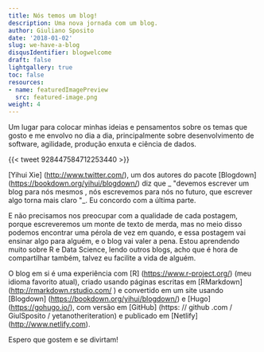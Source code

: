 ```yaml
---
title: Nós temos um blog!
description: Uma nova jornada com um blog.
author: Giuliano Sposito
date: '2018-01-02'
slug: we-have-a-blog
disqusIdentifier: blogwelcome
draft: false
lightgallery: true
toc: false
resources:
- name: featuredImagePreview
  src: featured-image.png
weight: 4
---
```


Um lugar para colocar minhas ideias e pensamentos sobre os temas que gosto e me envolvo no dia a dia, principalmente sobre desenvolvimento de software, agilidade, produção enxuta e ciência de dados.

<!--more-->

{{< tweet 928447584712253440 >}}

[Yihui Xie] (http://www.twitter.com/), um dos autores do pacote [Blogdown] (https://bookdown.org/yihui/blogdown/) diz que _ "devemos escrever um blog para nós mesmos , nós escrevemos para nós no futuro, que escrever algo torna mais claro "_. Eu concordo com a última parte.

E não precisamos nos preocupar com a qualidade de cada postagem, porque escreveremos um monte de texto de merda, mas no meio disso podemos encontrar uma pérola de vez em quando, e essa postagem vai ensinar algo para alguém, e o blog vai valer a pena. Estou aprendendo muito sobre R e Data Science, lendo outros blogs, acho que é hora de compartilhar também, talvez eu facilite a vida de alguém.

O blog em si é uma experiência com [R] (https://www.r-project.org/) (meu idioma favorito atual), criado usando páginas escritas em [RMarkdown] (http://rmarkdown.rstudio.com/ ) e convertido em um site usando [Blogdown] (https://bookdown.org/yihui/blogdown/) e [Hugo] (https://gohugo.io/), com versão em [GitHub] (https: // github .com / GiulSposito / yetanotheriteration) e publicado em [Netlify] (http://www.netlify.com).

Espero que gostem e se divirtam!
